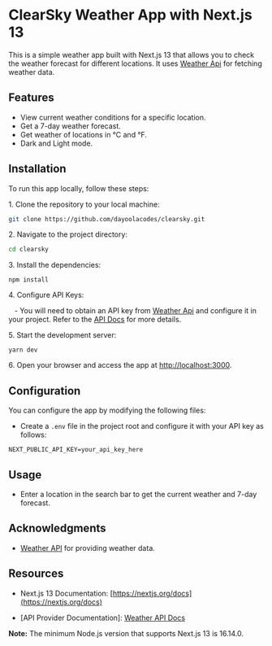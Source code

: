 # ClearSky Weather App with Next.js 13

This is a simple weather app built with Next.js 13 that allows you to check the weather forecast for different locations. It uses  [Weather Api](https://www.weatherapi.com/)  for fetching weather data.

## Features

- View current weather conditions for a specific location.
- Get a 7-day weather forecast.
- Get weather of locations in &deg;C and &deg;F.
- Dark and Light mode.

## Installation

To run this app locally, follow these steps:

1\. Clone the repository to your local machine:

```bash
git clone https://github.com/dayoolacodes/clearsky.git
```

2\. Navigate to the project directory:

```bash
cd clearsky
```

3\. Install the dependencies:

```
npm install

```

4\. Configure API Keys:

   - You will need to obtain an API key from [Weather Api](https://www.weatherapi.com/)  and configure it in your project. Refer to the [API Docs](https://app.swaggerhub.com/apis-docs/WeatherAPI.com/WeatherAPI/1.0.2-oas3-oas3.1-oas3.1/#/APIs) for more details.

5\. Start the development server:

```
yarn dev
```

6\. Open your browser and access the app at [http://localhost:3000](http://localhost:3000).

## Configuration

You can configure the app by modifying the following files:

- Create a `.env` file in the project root and configure it with your API key as follows:

```plaintext
NEXT_PUBLIC_API_KEY=your_api_key_here
```

## Usage

- Enter a location in the search bar to get the current weather and 7-day forecast.


## Acknowledgments

- [Weather API](https://www.weatherapi.com/) for providing weather data.


## Resources

- Next.js 13 Documentation: [https://nextjs.org/docs](https://nextjs.org/docs)

- [API Provider Documentation]: [Weather API Docs](https://app.swaggerhub.com/apis-docs/WeatherAPI.com/WeatherAPI/1.0.2-oas3-oas3.1-oas3.1/#/APIs)

**Note:** The minimum Node.js version that supports Next.js 13 is 16.14.0.
